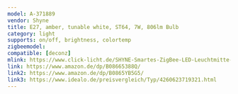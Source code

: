 ```yaml
---
model: A-371889
vendor: Shyne
title: E27, amber, tunable white, ST64, 7W, 806lm Bulb
category: light
supports: on/off, brightness, colortemp
zigbeemodel: 
compatible: [deconz]
mlink: https://www.click-licht.de/SHYNE-Smartes-ZigBee-LED-Leuchtmitte-E27-amber-tunable-white-ST64-7W-806-Lumen-1er-Pack
link: https://www.amazon.de/dp/B08665388Q/
link2: https://www.amazon.de/dp/B0865YB5G5/
link3: https://www.idealo.de/preisvergleich/Typ/4260623719321.html
---
```


